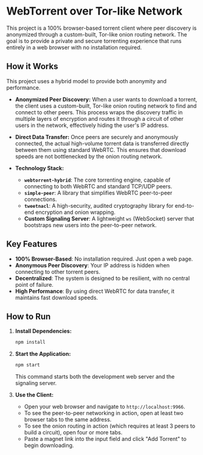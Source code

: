 # WebTorrent over Tor-like Network

This project is a 100% browser-based torrent client where peer discovery is anonymized through a custom-built, Tor-like onion routing network. The goal is to provide a private and secure torrenting experience that runs entirely in a web browser with no installation required.

## How it Works

This project uses a hybrid model to provide both anonymity and performance.

*   **Anonymized Peer Discovery:** When a user wants to download a torrent, the client uses a custom-built, Tor-like onion routing network to find and connect to other peers. This process wraps the discovery traffic in multiple layers of encryption and routes it through a circuit of other users in the network, effectively hiding the user's IP address.

*   **Direct Data Transfer:** Once peers are securely and anonymously connected, the actual high-volume torrent data is transferred directly between them using standard WebRTC. This ensures that download speeds are not bottlenecked by the onion routing network.

*   **Technology Stack:**
    *   **`webtorrent-hybrid`**: The core torrenting engine, capable of connecting to both WebRTC and standard TCP/UDP peers.
    *   **`simple-peer`**: A library that simplifies WebRTC peer-to-peer connections.
    *   **`tweetnacl`**: A high-security, audited cryptography library for end-to-end encryption and onion wrapping.
    *   **Custom Signaling Server**: A lightweight `ws` (WebSocket) server that bootstraps new users into the peer-to-peer network.

## Key Features

*   **100% Browser-Based**: No installation required. Just open a web page.
*   **Anonymous Peer Discovery**: Your IP address is hidden when connecting to other torrent peers.
*   **Decentralized**: The system is designed to be resilient, with no central point of failure.
*   **High Performance**: By using direct WebRTC for data transfer, it maintains fast download speeds.

## How to Run

1.  **Install Dependencies:**
    ```bash
    npm install
    ```

2.  **Start the Application:**
    ```bash
    npm start
    ```
    This command starts both the development web server and the signaling server.

3.  **Use the Client:**
    *   Open your web browser and navigate to `http://localhost:9966`.
    *   To see the peer-to-peer networking in action, open at least two browser tabs to the same address.
    *   To see the onion routing in action (which requires at least 3 peers to build a circuit), open four or more tabs.
    *   Paste a magnet link into the input field and click "Add Torrent" to begin downloading.
